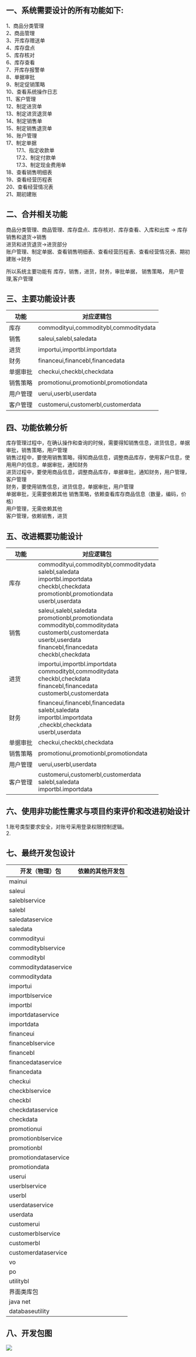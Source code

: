 ## 一、系统需要设计的所有功能如下:<br>
1、商品分类管理<br>
2、商品管理<br>
3、开库存赠送单<br>
4、库存盘点<br>
5、库存核对<br>
6、库存查看<br>
7、开库存报警单<br>
8、单据审批<br>
9、制定促销策略<br>
10、查看系统操作日志<br>
11、客户管理<br>
12、制定进货单<br>
13、制定进货退货单<br>
14、制定销售单<br>
15、制定销售退货单<br>
16、账户管理<br>
17、制定单据<br>
  17.1、指定收款单<br>
  17.2、制定付款单<br>
  17.3、制定现金费用单<br>
18、查看销售明细表<br>
19、查看经营历程表<br>
20、查看经营情况表<br>
21、期初建账<br>
## 二、合并相关功能<br>

商品分类管理、商品管理、库存盘点、库存核对、库存查看、入库和出库 -> 库存<br>
销售和退货->销售<br>
进货和进货退货->进货部分<br>
账户管理、制定单据、查看销售明细表、查看经营历程表、查看经营情况表、期初建账->财务<br>

所以系统主要功能有 库存，销售，进货，财务，审批单据， 销售策略， 用户管理,客户管理<br>

## 三、主要功能设计表

| 功能   | 对应逻辑包                                 |
| ---- | ------------------------------------- |
| 库存   | commodityui,commoditybl,commoditydata |
| 销售   | saleui,salebl,saledata                |
| 进货   | importui,importbl.importdata          |
| 财务   | financeui,financebl,financedata       |
| 单据审批 | checkui,checkbl,checkdata             |
| 销售策略 | promotionui,promotionbl,promotiondata |
| 用户管理 | uerui,userbl,userdata                 |
| 客户管理 | customerui,customerbl,customerdata    |

## 四、功能依赖分析

库存管理过程中，在确认操作和查询的时候，需要得知销售信息，进货信息，单据审批，销售策略，用户管理<br>
销售过程中，要使用销售策略，得知商品信息，调整商品库存，使用客户信息，使用用户的信息，单据审批，通知财务<br>
进货过程中，要使用商品信息，调整商品库存，单据审批，通知财务，用户管理，客户管理<br>
财务，要使用销售信息，进货信息，单据审批，用户管理<br>
单据审批，无需要依赖其他
销售策略，依赖查看库存商品信息（数量，编码，价格）<br>
用户管理，无需依赖其他<br>
客户管理，依赖销售，进货<br>

## 五、改进概要功能设计

| 功能   | 对应逻辑包                                    |
| ---- | ---------------------------------------- |
| 库存   | commodityui,commoditybl,commoditydata<br>salebl,saledata<br>importbl.importdata<br>checkbl,checkdata<br>promotionbl,promotiondata<br>userbl,userdata |
| 销售   | saleui,salebl,saledata<br>promotionbl,promotiondata<br>commoditybl,commoditydata<br>customerbl,customerdata<br>userbl,userdata<br>financebl,financedata<br>checkbl,checkdata |
| 进货   | importui,importbl.importdata<br>commoditybl,commoditydata<br>checkbl,checkdata<br>financebl,financedata<br>customerbl,customerdata |
| 财务   | financeui,financebl,financedata<br>salebl,saledata<br>importbl.importdata<br>,checkbl,checkdata<br>userbl,userdata |
| 单据审批 | checkui,checkbl,checkdata<br>            |
| 销售策略 | promotionui,promotionbl,promotiondata    |
| 用户管理 | uerui,userbl,userdata                    |
| 客户管理 | customerui,customerbl,customerdata<br>salebl,saledata<br>importbl.importdata |



## 六、使用非功能性需求与项目约束评价和改进初始设计

1.账号类型要求安全，对账号采用登录权限控制逻辑。<br>
2.

## 七、最终开发包设计

| 开发（物理）包              | 依赖的其他开发包 |
| -------------------- | -------- |
| mainui               |          |
| saleui               |          |
| saleblservice        |          |
| salebl               |          |
| saledataservice      |          |
| saledata             |          |
| commodityui          |          |
| commodityblservice   |          |
| commoditybl          |          |
| commoditydataservice |          |
| commoditydata        |          |
| importui             |          |
| importblservice      |          |
| importbl             |          |
| importdataservice    |          |
| importdata           |          |
| financeui            |          |
| financeblservice     |          |
| financebl            |          |
| financedataservice   |          |
| financedata          |          |
| checkui              |          |
| checkblservice       |          |
| checkbl              |          |
| checkdataservice     |          |
| checkdata            |          |
| promotionui          |          |
| promotionblservice   |          |
| promotionbl          |          |
| promotiondataservice |          |
| promotiondata        |          |
| userui               |          |
| userblservice        |          |
| userbl               |          |
| userdataservice      |          |
| userdata             |          |
| customerui           |          |
| customerblservice    |          |
| customerbl           |          |
| customerdataservice  |          |
| vo                   |          |
| po                   |          |
| utilitybl            |          |
| 界面类库包                |          |
| java net             |          |
| databaseutility      |          |

## 八、开发包图

![](img/开发包图.png)



